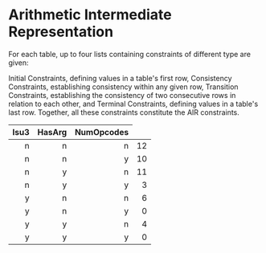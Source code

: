 # Arithmetic Intermediate Representation
For each table, up to four lists containing constraints of different type are given:

Initial Constraints, defining values in a table's first row,
Consistency Constraints, establishing consistency within any given row,
Transition Constraints, establishing the consistency of two consecutive rows in relation to each other, and
Terminal Constraints, defining values in a table's last row.
Together, all these constraints constitute the AIR constraints.
   <table>   
    <thead>
     <tr>
      <th style="text-align: right">Isu3
      </th>
      <th style=text-align: right">HasArg
      </th>
      <th style="text-align: right">NumOpcodes</th>
     </tr>
   </thead>
   <tbody>
<tbody>
<tr><td style="text-align: right">n</td><td style="text-align: right">n</td><td style="text-align: right">n</td><td style="text-align: right">12</td></tr>
<tr><td style="text-align: right">n</td><td style="text-align: right">n</td><td style="text-align: right">y</td><td style="text-align: right">10</td></tr>
<tr><td style="text-align: right">n</td><td style="text-align: right">y</td><td style="text-align: right">n</td><td style="text-align: right">11</td></tr>
<tr><td style="text-align: right">n</td><td style="text-align: right">y</td><td style="text-align: right">y</td><td style="text-align: right">3</td></tr>
<tr><td style="text-align: right">y</td><td style="text-align: right">n</td><td style="text-align: right">n</td><td style="text-align: right">6</td></tr>
<tr><td style="text-align: right">y</td><td style="text-align: right">n</td><td style="text-align: right">y</td><td style="text-align: right">0</td></tr>
<tr><td style="text-align: right">y</td><td style="text-align: right">y</td><td style="text-align: right">n</td><td style="text-align: right">4</td></tr>
<tr><td style="text-align: right">y</td><td style="text-align: right">y</td><td style="text-align: right">y</td><td style="text-align: right">0</td></tr>
</tbody>
